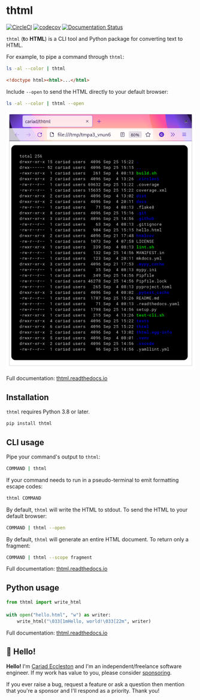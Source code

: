 # thtml

[![CircleCI](https://circleci.com/gh/cariad/thtml/tree/main.svg?style=shield)](https://circleci.com/gh/cariad/thtml/tree/main) [![codecov](https://codecov.io/gh/cariad/thtml/branch/main/graph/badge.svg?token=a55OVLgAO1)](https://codecov.io/gh/cariad/thtml) [![Documentation Status](https://readthedocs.org/projects/thtml/badge/?version=latest)](https://thtml.readthedocs.io/en/latest/?badge=latest)

`thtml` (**t**o **HTML**) is a CLI tool and Python package for converting text to HTML.

For example, to pipe a command through `thtml`:

```bash
ls -al --color | thtml
```

```html
<!doctype html><html>...</html>
```

Include `--open` to send the HTML directly to your default browser:

```bash
ls -al --color | thtml --open
```

![Directory listing passed through thtml](https://github.com/cariad/thtml/raw/main/docs/ls.png)

Full documentation: [thtml.readthedocs.io](https://thtml.readthedocs.io)

## Installation

`thtml` requires Python 3.8 or later.

```bash
pip install thtml
```

## CLI usage

Pipe your command's output to `thtml`:

```bash
COMMAND | thtml
```

If your command needs to run in a pseudo-terminal to emit formatting escape codes:

```bash
thtml COMMAND
```

By default, `thtml` will write the HTML to stdout. To send the HTML to your default browser:

```bash
COMMAND | thtml --open
```

By default, `thtml` will generate an entire HTML document. To return only a fragment:

```bash
COMMAND | thtml --scope fragment
```

Full documentation: [thtml.readthedocs.io](https://thtml.readthedocs.io)

## Python usage

```python
from thtml import write_html

with open("hello.html", "w") as writer:
    write_html("\033[1mHello, world!\033[22m", writer)
```

Full documentation: [thtml.readthedocs.io](https://thtml.readthedocs.io)

## 👋 Hello!

**Hello!** I'm [Cariad Eccleston](https://cariad.io) and I'm an independent/freelance software engineer. If my work has value to you, please consider [sponsoring](https://github.com/sponsors/cariad/).

If you ever raise a bug, request a feature or ask a question then mention that you're a sponsor and I'll respond as a priority. Thank you!
